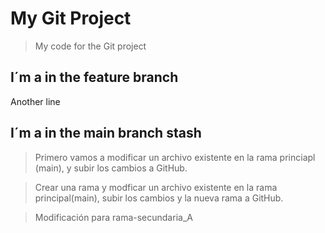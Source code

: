 # My Git Project

>My code for the Git project

## I´m a in the feature branch

Another line
## I´m a in the main branch stash

>Primero vamos a modificar un archivo existente en la rama princiapl (main), y subir los cambios a GitHub.

>Crear una rama y modficar un archivo existente en la rama principal(main), subir los cambios y la nueva rama a GitHub.

>Modificación para rama-secundaria_A

